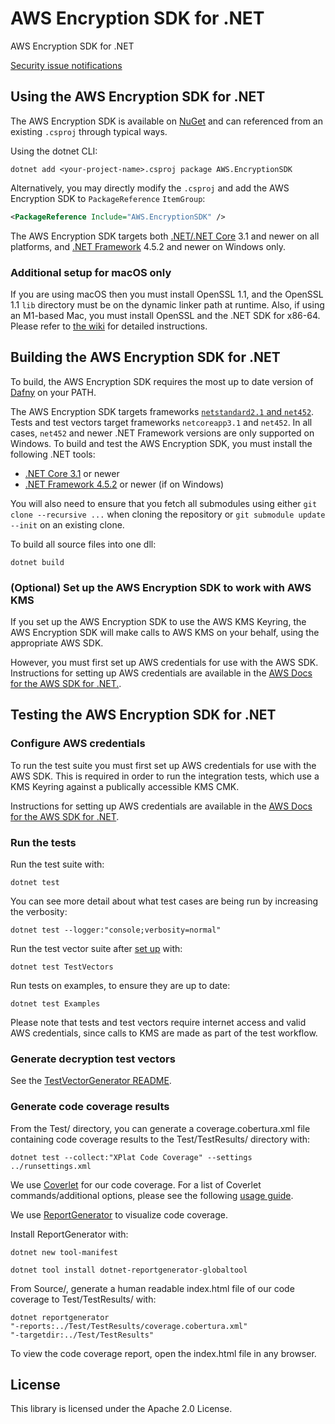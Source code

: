 # AWS Encryption SDK for .NET

AWS Encryption SDK for .NET

[Security issue notifications](./CONTRIBUTING.md#security-issue-notifications)

## Using the AWS Encryption SDK for .NET

The AWS Encryption SDK is available on [NuGet](https://www.nuget.org/) and can referenced from an existing `.csproj` through typical ways.

Using the dotnet CLI:
```shell
dotnet add <your-project-name>.csproj package AWS.EncryptionSDK
```

Alternatively, you may directly modify the `.csproj` and add the AWS Encryption SDK to `PackageReference` `ItemGroup`:
```xml
<PackageReference Include="AWS.EncryptionSDK" />
```

The AWS Encryption SDK targets both [.NET/.NET Core](https://docs.microsoft.com/en-us/dotnet/core/introduction) 3.1 and newer on all platforms, and [.NET Framework](https://docs.microsoft.com/en-us/dotnet/framework/) 4.5.2 and newer on Windows only.

### Additional setup for macOS only

If you are using macOS then you must install OpenSSL 1.1,
and the OpenSSL 1.1 `lib` directory must be on the dynamic linker path at runtime.
Also, if using an M1-based Mac, you must install OpenSSL and the .NET SDK for x86-64.
Please refer to [the wiki](https://github.com/aws/aws-encryption-sdk-dafny/wiki/Using-the-AWS-Encryption-SDK-for-.NET-on-macOS) for detailed instructions.

## Building the AWS Encryption SDK for .NET

To build, the AWS Encryption SDK requires the most up to date version of [Dafny](https://github.com/dafny-lang/dafny) on your PATH.

The AWS Encryption SDK targets frameworks [`netstandard2.1` and `net452`](https://docs.microsoft.com/en-us/dotnet/standard/frameworks#supported-target-frameworks).
Tests and test vectors target frameworks `netcoreapp3.1` and `net452`.
In all cases, `net452` and newer .NET Framework versions are only supported on Windows.
To build and test the AWS Encryption SDK, you must install the following .NET tools:

* [.NET Core 3.1](https://dotnet.microsoft.com/en-us/download/dotnet/3.1) or newer
* [.NET Framework 4.5.2](https://docs.microsoft.com/en-us/dotnet/framework/install/) or newer (if on Windows)

You will also need to ensure that you fetch all submodules using either `git clone --recursive ...` when cloning the repository or `git submodule update --init` on an existing clone.

To build all source files into one dll:

```
dotnet build
```

### (Optional) Set up the AWS Encryption SDK to work with AWS KMS

If you set up the AWS Encryption SDK to use the AWS KMS Keyring,
the AWS Encryption SDK will make calls to AWS KMS on your behalf,
using the appropriate AWS SDK.

However, you must first set up AWS credentials for use with the AWS SDK. 
Instructions for setting up AWS credentials are available in the [AWS Docs for the AWS SDK for .NET.](https://docs.aws.amazon.com/sdk-for-net/v3/developer-guide/net-dg-config-creds.html).

## Testing the AWS Encryption SDK for .NET

### Configure AWS credentials

To run the test suite you must first set up AWS credentials for use with the AWS SDK.
This is required in order to run the integration tests, which use a KMS Keyring against a publically accessible KMS CMK.

Instructions for setting up AWS credentials are available in the [AWS Docs for the AWS SDK for .NET](https://docs.aws.amazon.com/sdk-for-net/v3/developer-guide/net-dg-config-creds.html).

### Run the tests

Run the test suite with:

```
dotnet test
```

You can see more detail about what test cases are being run by increasing the verbosity:

```
dotnet test --logger:"console;verbosity=normal"
```

Run the test vector suite after [set up](TestVectors/README.md) with:

```
dotnet test TestVectors
```

Run tests on examples, to ensure they are up to date:

```
dotnet test Examples
```

Please note that tests and test vectors require internet access and valid AWS credentials, since calls to KMS are made as part of the test workflow.

### Generate decryption test vectors

See the [TestVectorGenerator README](TestVectorGenerator/README.md).

### Generate code coverage results

From the Test/ directory, you can generate a coverage.cobertura.xml file 
containing code coverage results to the Test/TestResults/ directory with:

```
dotnet test --collect:"XPlat Code Coverage" --settings ../runsettings.xml
```

We use [Coverlet](https://github.com/coverlet-coverage/coverlet) for our code coverage. 
For a list of Coverlet commands/additional options, 
please see the following [usage guide](https://github.com/coverlet-coverage/coverlet#usage).

We use [ReportGenerator](https://github.com/danielpalme/ReportGenerator) to visualize code coverage.

Install ReportGenerator with:

```
dotnet new tool-manifest
```
```
dotnet tool install dotnet-reportgenerator-globaltool
```

From Source/, generate a human readable index.html file of our code coverage to Test/TestResults/ with:

```
dotnet reportgenerator
"-reports:../Test/TestResults/coverage.cobertura.xml" 
"-targetdir:../Test/TestResults"
```

To view the code coverage report, open the index.html file in any browser.

## License

This library is licensed under the Apache 2.0 License.
